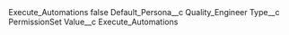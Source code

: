 <?xml version="1.0" encoding="UTF-8"?>
<CustomMetadata xmlns="http://soap.sforce.com/2006/04/metadata" xmlns:xsi="http://www.w3.org/2001/XMLSchema-instance" xmlns:xsd="http://www.w3.org/2001/XMLSchema">
    <label>Execute_Automations</label>
    <protected>false</protected>
    <values>
        <field>Default_Persona__c</field>
        <value xsi:type="xsd:string">Quality_Engineer</value>
    </values>
    <values>
        <field>Type__c</field>
        <value xsi:type="xsd:string">PermissionSet</value>
    </values>
    <values>
        <field>Value__c</field>
        <value xsi:type="xsd:string">Execute_Automations</value>
    </values>
</CustomMetadata>
